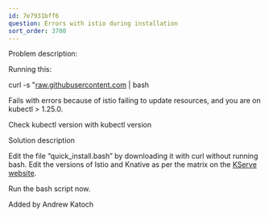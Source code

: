 ```yaml
---
id: 7e7931bff6
question: Errors with istio during installation
sort_order: 3700
---
```


Problem description:

Running this:

curl -s "[raw.githubusercontent.com](https://raw.githubusercontent.com/kserve/kserve/release-0.9/hack/quick_install.sh") | bash

Fails with errors because of istio failing to update resources, and you are on kubectl > 1.25.0.

Check kubectl version with kubectl version

Solution description

Edit the file “quick_install.bash” by downloading it with curl without running bash. Edit the versions of Istio and Knative as per the matrix on the [KServe website](https://kserve.github.io/website/master/admin/serverless/serverless/#recommended-version-matrix).

Run the bash script now.

Added by Andrew Katoch

